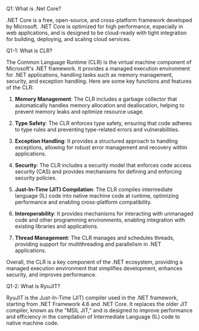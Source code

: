 Q1: What is .Net Core?

.NET Core is a free, open-source, and cross-platform framework developed by Microsoft. .NET Core is optimized for high performance, especially in web applications, and is designed to be cloud-ready with tight integration for building, deploying, and scaling cloud services.



Q1-1: What is CLR?

The Common Language Runtime (CLR) is the virtual machine component of Microsoft's .NET framework. It provides a managed execution environment for .NET applications, handling tasks such as memory management, security, and exception handling. Here are some key functions and features of the CLR:

1. **Memory Management**: The CLR includes a garbage collector that automatically handles memory allocation and deallocation, helping to prevent memory leaks and optimize resource usage.

2. **Type Safety**: The CLR enforces type safety, ensuring that code adheres to type rules and preventing type-related errors and vulnerabilities.

3. **Exception Handling**: It provides a structured approach to handling exceptions, allowing for robust error management and recovery within applications.

4. **Security**: The CLR includes a security model that enforces code access security (CAS) and provides mechanisms for defining and enforcing security policies.

5. **Just-In-Time (JIT) Compilation**: The CLR compiles intermediate language (IL) code into native machine code at runtime, optimizing performance and enabling cross-platform compatibility.

6. **Interoperability**: It provides mechanisms for interacting with unmanaged code and other programming environments, enabling integration with existing libraries and applications.

7. **Thread Management**: The CLR manages and schedules threads, providing support for multithreading and parallelism in .NET applications.

Overall, the CLR is a key component of the .NET ecosystem, providing a managed execution environment that simplifies development, enhances security, and improves performance.


Q1-2: What is RyuJIT?

RyuJIT is the Just-In-Time (JIT) compiler used in the .NET framework, starting from .NET Framework 4.6 and .NET Core. It replaces the older JIT compiler, known as the "MSIL JIT," and is designed to improve performance and efficiency in the compilation of Intermediate Language (IL) code to native machine code.